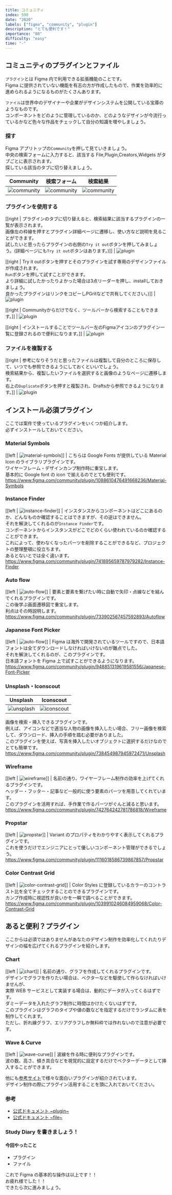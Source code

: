 ```yaml
---
title: コミュニティ
index: 590
date: "2020"
labels: ["figma", "community", "plugin"]
description: "とても便利です！"
importance: "80"
difficulty: "easy"
time: "-"
---
```


## コミュニティのプラグインとファイル

`プラグイン`とは Figma 内で利用できる拡張機能のことです。  
Figma に提供されていない機能を有志の方が作成したもので、作業を効率的に進められるようになるものがたくさんあります。

`ファイル`は世界中のデザイナーや企業がデザインシステムを公開している宝庫のようなものです。  
コンポーネントをどのように管理しているのか、どのようなデザインが今流行っているかなど色々な作品をチェックして自分の知識を増やしましょう。

### 探す

Figma アプリトップの`Community`を押して見ていきましょう。  
中央の検索フォームに入力すると、該当する File,Plugin,Creators,Widgets がタブごとに表示されます。  
探している該当のタブに切り替えましょう。

| Community                         | 検索フォーム                   | 検索結果                              |
| --------------------------------- | ------------------------------ | ------------------------------------- |
| ![community](./img/community.png) | ![community](./img/search.png) | ![community](./img/search-result.png) |

### プラグインを使用する

[[right | プラグインのタブに切り替えると、検索結果に該当するプラグインの一覧が表示されます。<br/>画像左の枠線を押すとプラグイン詳細ページに遷移し、使い方など説明を見ることができます。<br/>試したいと思ったらプラグインの右側の`Try it out`ボタンを押してみましょう。(詳細ページにも`Try it out`ボタンはあります。)]]
| ![plugin](./img/plugin2.png)

[[right | Try it outボタンを押すとそのプラグインを試す専用のデザインファイルが作成されます。<br/>`Run`ボタンを押して試すことができます。<br/>より詳細に試したかったりよかった場合は3点リーダーを押し、installしておきましょう。<br/>良かったプラグインはリンクをコピーしPGritなどで共有してください。)]]
| ![plugin](./img/plugin-run.png)

[[right | Communityからだけでなく、ツールバーから検索することもできます。]]
| ![plugin](./img/plugin-toolbar.png)

[[right | インストールすることでツールバー左のFigmaアイコンのプラグイン一覧に登録されるので便利になります。]]
| ![plugin](./img/plugins.png)

### ファイルを複製する

[[right | 参考になりそうだと思ったファイルは複製して自分のところに保存して、いつでも参照できるようにしておくといいでしょう。<br/>検索結果から、複製したいファイルを選択すると画像のようなページに遷移します。<br/>右上の`Duplicate`ボタンを押すと複製され、Draftsから参照できるようになります。]]
| ![plugin](./img/file-duplicate.png)

## インストール必須プラグイン

ここでは案件で使っているプラグインをいくつか紹介します。  
必ずインストールしておいてください。

### Material Symbols

[[left | ![material-symbols](./img/material-symbols.png)]]
| こちらは Google Fonts が提供している Material Icon のライブラリプラグインです。<br/>ワイヤーフレーム・デザインカンプ制作時に重宝します。<br/>基本的に Google font の icon で揃えるのでとても便利です。<br/>https://www.figma.com/community/plugin/1088610476491668236/Material-Symbols

### Instance Finder

[[left | ![instance-finder](./img/instance-finder.png)]]
| インスタンスからコンポーネントはどこにあるのか、どんなものか確認することはできますが、その逆はできません。<br/> それを解決してくれるのが`Instance Finder`です。<br/> コンポーネントからインスタンスがどこでどのくらい使われているのか確認することができます。<br/>これによって、使わなくなったパーツを削除することができるなど、プロジェクトの整理整頓に役立ちます。<br/>あるとないとでは全く違います。<br/>https://www.figma.com/community/plugin/741895659787979282/Instance-Finder

### Auto flow

[[left | ![auto-flow](./img/auto-flow.png)]]
| 要素と要素を繋げたい時に自動で矢印・点線などを結んでくれるプラグインです。<br/>この後学ぶ画面遷移図で重宝します。<br/>利点はその時説明します。<br/>https://www.figma.com/community/plugin/733902567457592893/Autoflow

### Japanese Font Picker

[[left | ![auto-flow](./img/font-picker.png)]]
| Figma は海外で開発されているツールですので、日本語フォントは全てダウンロードしなければいけないのが難点でした。<br/>それを解決してくれるのが、このプラグインです。<br/>日本語フォントを Figma 上で試すことができるようになります。<br/>https://www.figma.com/community/plugin/948851319619581556/Japanese-Font-Picker

### Unsplash・Iconscout

| Unsplash                        | Iconscout                         |
| ------------------------------- | --------------------------------- |
| ![unsplash](./img/unsplash.png) | ![iconscout](./img/iconscout.png) |

画像を検索・挿入できるプラグインです。  
例えば、アイコンなどで適当な人物の画像を挿入したい場合、フリー画像を検索して、ダウンロード、挿入の手順を踏む必要がありました。  
このプラグインを使えば、写真を挿入したいオブジェクトに選択するだけなのでとても簡単です。  
https://www.figma.com/community/plugin/738454987945972471/Unsplash

### Wireframe

[[left | ![wireframe](./img/wireframe.png)]]
| 名前の通り、ワイヤーフレーム制作の効率を上げてくれるプラグインです。<br/>ヘッダー・フッター・記事など一般的に使う要素のパーツを用意してくれています。<br/>このプラグインを活用すれば、手作業で作るパーツがぐんと減ると思います。<br/>https://www.figma.com/community/plugin/742764242781786818/Wireframe

### Propstar

[[left | ![propstar](./img/propstar.png)]]
| Variant のプロパティをわかりやすく表示してくれるプラグインです。<br/>これを使うだけでエンジニアにとって優しいコンポーネント管理ができるでしょう。<br/>https://www.figma.com/community/plugin/1116018586739867857/Propstar

### Color Contrast Grid

[[left | ![color-contrast-grid](./img/color-contrast-grid.png)]]
| Color Styles に登録しているカラーのコントラスト比を全てチェックすることのできるプラグインです。<br/>カンプ作成時に視認性が良いかを一瞬で調べることができます。<br/>https://www.figma.com/community/plugin/1039910246084959068/Color-Contrast-Grid

## あると便利？プラグイン

ここからは必須ではありませんがあなたのデザイン制作を効率化してくれたりデザインの幅を広げてくれるプラグインを紹介します。

### Chart

[[left | ![chart](./img/chart.png)]]
| 名前の通り、グラフを作成してくれるプラグインです。<br/>デザインでグラフを作りたい場合は、ベクターなどを駆使して作らなければいけませんが、<br/>実際 WEB サービスとして実装する場合は、動的にデータが入ってくるはずです。<br/>ダミーデータを入れたグラフ制作に時間はかけたくないはずです。<br/>このプラグインはグラフのタイプや値の数などを指定するだけでランダムに表を制作してくれます。<br/>ただし、折れ線グラフ、エリアグラフしか無料枠では作れないので注意が必要です。

### Wave & Curve

[[left | ![wave-curve](./img/wave-curve.png)]]
| 波線を作る時に便利なプラグインです。<br/>波の数、高さ、傾き具合などを視覚的に設定するだけでベクターデータとして挿入することができます。

他にも[参考サイト](https://makikosakamoto.design/blog/20220118)で様々な面白いプラグインが紹介されています。  
デザイン制作の際にプラグイン活用することを頭に入れておいてください。

### 参考

- [公式ドキュメント ~plugin~](https://help.figma.com/hc/en-us/articles/360040450413-Find-and-install-plugins)
- [公式ドキュメント ~file~](https://help.figma.com/hc/en-us/articles/360038510693-Guide-to-Figma-Community)

### Study Diary を書きましょう！

#### 今回やったこと

- プラグイン
- ファイル

これで Figma の基本的な操作は以上です！！  
お疲れ様でした！！  
できたら次に進みましょう。

